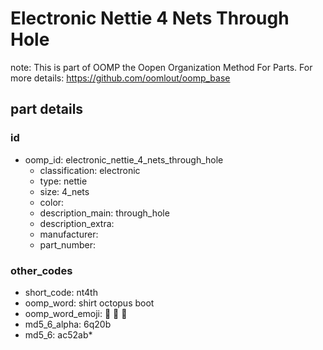 # Electronic Nettie 4 Nets Through Hole  

note: This is part of OOMP the Oopen Organization Method For Parts. For more details: https://github.com/oomlout/oomp_base

##  part details





### id
* oomp_id: electronic_nettie_4_nets_through_hole
  * classification: electronic
  * type: nettie
  * size: 4_nets
  * color: 
  * description_main: through_hole
  * description_extra: 
  * manufacturer: 
  * part_number: 

### other_codes
* short_code: nt4th
* oomp_word: shirt octopus boot
* oomp_word_emoji: :shirt: :octopus: :boot:
* md5_6_alpha: 6q20b
* md5_6: ac52ab* 